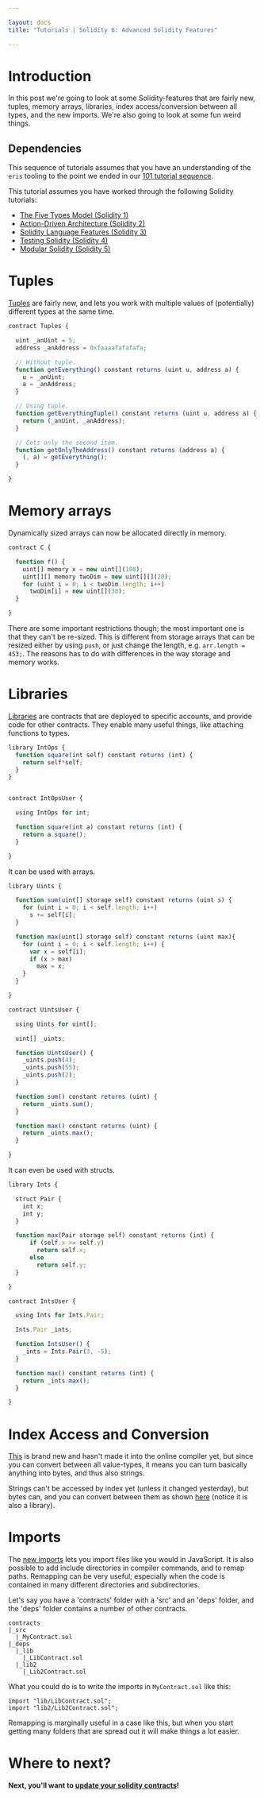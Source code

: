 ```yaml
---

layout: docs
title: "Tutorials | Solidity 6: Advanced Solidity Features"

---
```


# Introduction

In this post we're going to look at some Solidity-features that are fairly new, tuples, memory arrays, libraries, index access/conversion between all types, and the new imports. We're also going to look at some fun weird things.

## Dependencies

This sequence of tutorials assumes that you have an understanding of the `eris` tooling to the point we ended in our [101 tutorial sequence](/docs/tutorials/getting-started/).

This tutorial assumes you have worked through the following Solidity tutorials:

* [The Five Types Model (Solidity 1)](/docs/tutorials/solidity/solidity-1/)
* [Action-Driven Architecture (Solidity 2)](/docs/tutorials/solidity/solidity-2/)
* [Solidity Language Features (Solidity 3)](/docs/tutorials/solidity/solidity-3/)
* [Testing Solidity (Solidity 4)](/docs/tutorials/solidity/solidity-4/)
* [Modular Solidity (Solidity 5)](/docs/tutorials/solidity/solidity-5)

# Tuples

[Tuples](http://solidity.readthedocs.org/en/latest/control-structures.html#destructuring-assignments-and-returning-multiple-values) are fairly new, and lets you work with multiple values of (potentially) different types at the same time.

```javascript
contract Tuples {

  uint _anUint = 5;
  address _anAddress = 0xfaaaafafafafa;

  // Without tuple.
  function getEverything() constant returns (uint u, address a) {
    u = _anUint;
    a = _anAddress;
  }

  // Using tuple.
  function getEverythingTuple() constant returns (uint u, address a) {
    return (_anUint, _anAddress);
  }

  // Gets only the second item.
  function getOnlyTheAddress() constant returns (address a) {
    (, a) = getEverything();
  }

}
```

# Memory arrays

Dynamically sized arrays can now be allocated directly in memory.

```javascript
contract C {

  function f() {
    uint[] memory x = new uint[](100);
    uint[][] memory twoDim = new uint[][](20);
    for (uint i = 0; i < twoDim.length; i++)
      twoDim[i] = new uint[](30);
  }

}
```

There are some important restrictions though; the most important one is that they can't be re-sized. This is different from storage arrays that can be resized either by using `push`, or just change the length, e.g. `arr.length = 453;`. The reasons has to do with differences in the way storage and memory works.

# Libraries

[Libraries](http://solidity.readthedocs.org/en/latest/contracts.html#libraries) are contracts that are deployed to specific accounts, and provide code for other contracts. They enable many useful things, like attaching functions to types.

```javascript
library IntOps {
  function square(int self) constant returns (int) {
    return self*self;
  }
}


contract IntOpsUser {

  using IntOps for int;

  function square(int a) constant returns (int) {
    return a.square();
  }

}
```

It can be used with arrays.

```javascript
library Uints {

  function sum(uint[] storage self) constant returns (uint s) {
    for (uint i = 0; i < self.length; i++)
      s += self[i];
  }

  function max(uint[] storage self) constant returns (uint max){
    for (uint i = 0; i < self.length; i++) {
      var x = self[i];
      if (x > max)
        max = x;
    }
  }

}

contract UintsUser {

  using Uints for uint[];

  uint[] _uints;

  function UintsUser() {
    _uints.push(4);
    _uints.push(55);
    _uints.push(2);
  }

  function sum() constant returns (uint) {
    return _uints.sum();
  }

  function max() constant returns (uint) {
    return _uints.max();
  }

}
```

It can even be used with structs.

```javascript
library Ints {

  struct Pair {
    int x;
    int y;
  }

  function max(Pair storage self) constant returns (int) {
      if (self.x >= self.y)
        return self.x;
      else
        return self.y;
  }

}

contract IntsUser {

  using Ints for Ints.Pair;

  Ints.Pair _ints;

  function IntsUser() {
    _ints = Ints.Pair(3, -5);
  }

  function max() constant returns (int) {
    return _ints.max();
  }

}
```

# Index Access and Conversion

[This](https://github.com/ethereum/wiki/wiki/Solidity-Features#index-access-for-fixed-bytes-type) is brand new and hasn't made it into the online compiler yet, but since you can convert between all value-types, it means you can turn basically anything into bytes, and thus also strings.

Strings can't be accessed by index yet (unless it changed yesterday), but bytes can, and you can convert between them as shown [here](https://github.com/ethereum/dapp-bin/blob/master/library/stringUtils.sol) (notice it is also a library).

# Imports

The [new imports](https://solidity.readthedocs.org/en/latest/layout-of-source-files.html#importing-other-source-files) lets you import files like you would in JavaScript. It is also possible to add include directories in compiler commands, and to remap paths. Remapping can be very useful; especially when the code is contained in many different directories and subdirectories.

Let's say you have a 'contracts' folder with a 'src' and an 'deps' folder, and the 'deps' folder contains a number of other contracts.

```
contracts
|_src
  |_MyContract.sol
|_deps
  |_lib
    |_LibContract.sol
  |_lib2
    |_Lib2Contract.sol
```

What you could do is to write the imports in `MyContract.sol` like this:

```
import "lib/LibContract.sol";
import "lib2/Lib2Contract.sol";
```

Remapping is marginally useful in a case like this, but when you start getting many folders that are spread out it will make things a lot easier.

# Where to next?

**Next, you'll want to [update your solidity contracts](/docs/tutorials/solidity/solidity-7/)!**

